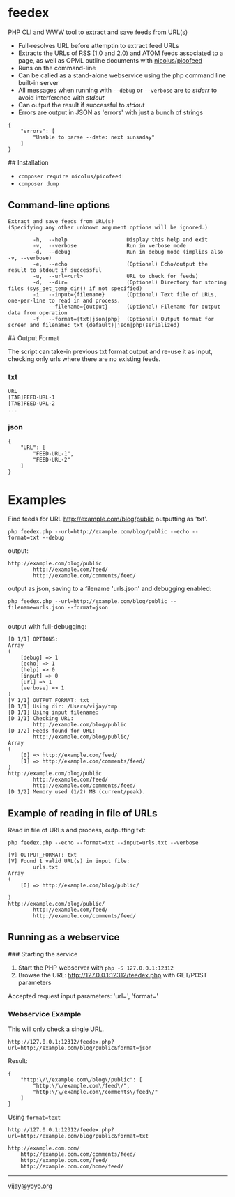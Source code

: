# feedex

PHP CLI and WWW tool to extract and save feeds from URL(s)

- Full-resolves URL before attemptin to extract feed URLs
- Extracts the URLs of RSS (1.0 and 2.0) and ATOM feeds associated to a page, as well as OPML outline documents with [nicolus/picofeed](https://github.com/nicolus/picoFeed)
- Runs on the command-line
- Can be called as a stand-alone webservice using the php command line built-in server
- All messages when running with `--debug` or `--verbose` are to *stderr* to avoid interference with *stdout*
- Can output the result if successful to *stdout*
- Errors are output in JSON as 'errors' with just a bunch of strings

```
{
    "errors": [
        "Unable to parse --date: next sunsaday"
    ]
}
```

## Installation

- `composer require nicolus/picofeed`
- `composer dump`

## Command-line options

```
Extract and save feeds from URL(s)
(Specifying any other unknown argument options will be ignored.)

        -h,  --help                   Display this help and exit
        -v,  --verbose                Run in verbose mode
        -d,  --debug                  Run in debug mode (implies also -v, --verbose)
        -e,  --echo                   (Optional) Echo/output the result to stdout if successful
        -u,  --url=<url>              URL to check for feeds)
        -d,  --dir=                   (Optional) Directory for storing files (sys_get_temp_dir() if not specified)
        -i   --input={filename}       (Optional) Text file of URLs, one-per-line to read in and process.
             --filename={output}      (Optional) Filename for output data from operation
        -f   --format={txt|json|php}  (Optional) Output format for screen and filename: txt (default)|json|php(serialized)
```

## Output Format

The script can take-in previous txt format output and re-use it as input, checking only urls where there are no existing feeds.

### txt

```
URL
[TAB]FEED-URL-1
[TAB]FEED-URL-2
...
```

### json

```
{
    "URL": [
        "FEED-URL-1",
        "FEED-URL-2"
    ]
}
```

# Examples

Find feeds for URL http://example.com/blog/public outputting as 'txt'.

`php feedex.php --url=http://example.com/blog/public --echo --format=txt --debug`

output:

```
http://example.com/blog/public
        http://example.com/feed/
        http://example.com/comments/feed/
```

output as json, saving to a filename 'urls.json' and debugging enabled:

`php feedex.php --url=http://example.com/blog/public --filename=urls.json --format=json`

```

```

output with full-debugging:

```
[D 1/1] OPTIONS:
Array
(
    [debug] => 1
    [echo] => 1
    [help] => 0
    [input] => 0
    [url] => 1
    [verbose] => 1
)
[V 1/1] OUTPUT_FORMAT: txt
[D 1/1] Using dir: /Users/vijay/tmp
[D 1/1] Using input filename:
[D 1/1] Checking URL:
        http://example.com/blog/public
[D 1/2] Feeds found for URL:
        http://example.com/blog/public/
Array
(
    [0] => http://example.com/feed/
    [1] => http://example.com/comments/feed/
)
http://example.com/blog/public
        http://example.com/feed/
        http://example.com/comments/feed/
[D 1/2] Memory used (1/2) MB (current/peak).
```


## Example of reading in file of URLs

Read in file of URLs and process, outputting txt:

`php feedex.php --echo --format=txt --input=urls.txt --verbose`

```
[V] OUTPUT_FORMAT: txt
[V] Found 1 valid URL(s) in input file:
        urls.txt
Array
(
    [0] => http://example.com/blog/public/

)
http://example.com/blog/public/
        http://example.com/feed/
        http://example.com/comments/feed/
```

## Running as a webservice

### Starting the service

1. Start the PHP webserver with `php -S 127.0.0.1:12312`
2. Browse the URL: http://127.0.0.1:12312/feedex.php with GET/POST parameters

Accepted request input parameters: 'url=', 'format='

### Webservice Example

This will only check a single URL.

`http://127.0.0.1:12312/feedex.php?url=http://example.com/blog/public&format=json`

Result:

```
{
    "http:\/\/example.com\/blog\/public": [
        "http:\/\/example.com\/feed\/",
        "http:\/\/example.com\/comments\/feed\/"
    ]
}
```

Using `format=text`

`http://127.0.0.1:12312/feedex.php?url=http://example.com/blog/public&format=txt`

```
http://example.com.com/
	http://example.com.com/comments/feed/
	http://example.com.com/feed/
	http://example.com.com/home/feed/
```

----
vijay@yoyo.org

